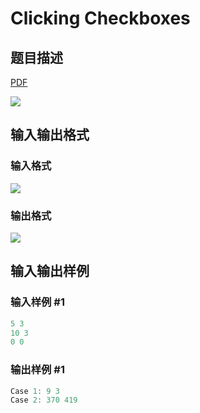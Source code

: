 # Clicking Checkboxes

## 题目描述

[problemUrl]: https://uva.onlinejudge.org/index.php?option=com_onlinejudge&Itemid=8&category=243&page=show_problem&problem=3291

[PDF](https://uva.onlinejudge.org/external/121/p12139.pdf)

![](https://cdn.luogu.com.cn/upload/vjudge_pic/UVA12139/b4da79fe24f0ba434be89a3ef1dd03b9a4d0d3b1.png)

## 输入输出格式

### 输入格式

![](https://cdn.luogu.com.cn/upload/vjudge_pic/UVA12139/aeb0dbe54bc4d88ad41db3e9e4560d31fde6cf16.png)

### 输出格式

![](https://cdn.luogu.com.cn/upload/vjudge_pic/UVA12139/e47593f63e7d828ee2b1f06d46963c76ac0f4b65.png)

## 输入输出样例

### 输入样例 #1

```cpp
5 3
10 3
0 0
```


### 输出样例 #1

```cpp
Case 1: 9 3
Case 2: 370 419
```


